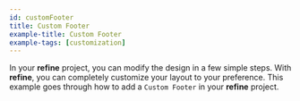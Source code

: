 ```yaml
---
id: customFooter
title: Custom Footer
example-title: Custom Footer
example-tags: [customization]
---
```


In your **refine** project, you can modify the design in a few simple steps. With **refine**, you can completely customize your layout to your preference. This example goes through how to add a `Custom Footer` in your **refine** project.

<CodeSandboxExample path="customization-footer" />
